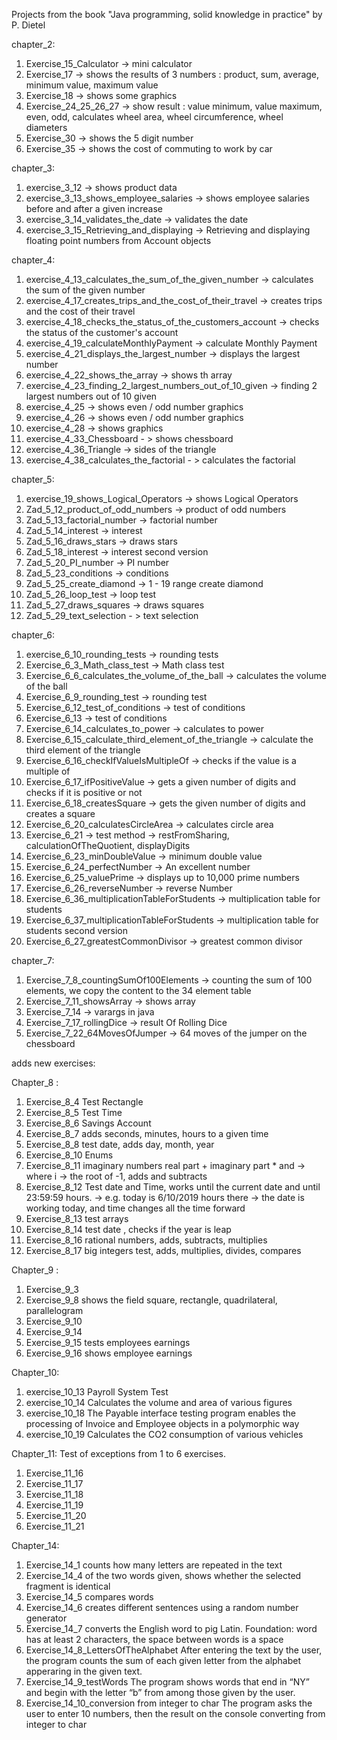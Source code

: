 Projects from the book "Java programming, solid knowledge in practice" by P. Dietel

chapter_2:
1. Exercise_15_Calculator -> mini calculator
2. Exercise_17 -> shows the results of 3 numbers : 
product,
sum,
average,
minimum value, maximum value
2. Exercise_18 -> shows some graphics
3. Exercise_24_25_26_27 -> show result :
value minimum, value maximum, even, odd, calculates wheel area, wheel circumference, wheel diameters
4. Exercise_30 -> shows the 5 digit number
5. Exercise_35 -> shows the cost of commuting to work by car

chapter_3:
1. exercise_3_12 -> shows product data
2. exercise_3_13_shows_employee_salaries -> shows employee salaries before and after a given increase
3. exercise_3_14_validates_the_date -> validates the date
4. exercise_3_15_Retrieving_and_displaying -> Retrieving and displaying floating point numbers from Account objects

chapter_4:
1. exercise_4_13_calculates_the_sum_of_the_given_number -> calculates the sum of the given number
2. exercise_4_17_creates_trips_and_the_cost_of_their_travel -> creates trips and the cost of their travel
3. exercise_4_18_checks_the_status_of_the_customers_account -> checks the status of the customer's account
4. exercise_4_19_calculateMonthlyPayment -> calculate Monthly Payment 
5. exercise_4_21_displays_the_largest_number -> displays the largest number
6. exercise_4_22_shows_the_array -> shows th array
7. exercise_4_23_finding_2_largest_numbers_out_of_10_given -> finding 2 largest numbers out of 10 given
8. exercise_4_25 -> shows even / odd number graphics
9. exercise_4_26 -> shows even / odd number graphics
10. exercise_4_28 -> shows graphics
11. exercise_4_33_Chessboard - > shows chessboard
12. exercise_4_36_Triangle -> sides of the triangle
13. exercise_4_38_calculates_the_factorial - > calculates the factorial

chapter_5:
1. exercise_19_shows_Logical_Operators -> shows Logical Operators
2. Zad_5_12_product_of_odd_numbers -> product of odd numbers
3. Zad_5_13_factorial_number -> factorial number
4. Zad_5_14_interest -> interest
5. Zad_5_16_draws_stars -> draws stars
6. Zad_5_18_interest -> interest second version
7. Zad_5_20_PI_number -> PI number
8. Zad_5_23_conditions -> conditions
10. Zad_5_25_create_diamond -> 1 - 19 range create diamond
11. Zad_5_26_loop_test -> loop test
12. Zad_5_27_draws_squares -> draws squares
13. Zad_5_29_text_selection - > text selection

chapter_6:
1. exercise_6_10_rounding_tests -> rounding tests
2. Exercise_6_3_Math_class_test -> Math class test
3. Exercise_6_6_calculates_the_volume_of_the_ball -> calculates the volume of the ball
4. Exercise_6_9_rounding_test -> rounding test
5. Exercise_6_12_test_of_conditions -> test of conditions
6. Exercise_6_13 -> test of conditions
7. Exercise_6_14_calculates_to_power -> calculates to power
8. Exercise_6_15_calculate_third_element_of_the_triangle -> calculate the third element of the triangle
9. Exercise_6_16_checkIfValueIsMultipleOf -> checks if the value is a multiple of
10. Exercise_6_17_ifPositiveValue -> gets a given number of digits and checks if it is positive or not
11. Exercise_6_18_createsSquare -> gets the given number of digits and creates a square
12. Exercise_6_20_calculatesCircleArea -> calculates circle area
13. Exercise_6_21 -> test method -> restFromSharing, calculationOfTheQuotient, displayDigits
14. Exercise_6_23_minDoubleValue -> minimum double value
15. Exercise_6_24_perfectNumber -> An excellent number
16. Exercise_6_25_valuePrime -> displays up to 10,000 prime numbers
17. Exercise_6_26_reverseNumber -> reverse Number
18. Exercise_6_36_multiplicationTableForStudents -> multiplication table for students
19. Exercise_6_37_multiplicationTableForStudents -> multiplication table for students second version
20. Exercise_6_27_greatestCommonDivisor -> greatest common divisor

chapter_7:
1. Exercise_7_8_countingSumOf100Elements -> counting the sum of 100 elements, we copy the content to the 34 element table
2. Exercise_7_11_showsArray -> shows array
3. Exercise_7_14 -> varargs in java
4. Exercise_7_17_rollingDice -> result Of Rolling Dice
5. Exercise_7_22_64MovesOfJumper -> 64 moves of the jumper on the chessboard

adds new exercises:

Chapter_8 :
1. Exercise_8_4 Test Rectangle
2. Exercise_8_5 Test Time
3. Exercise_8_6 Savings Account
4. Exercise_8_7 adds seconds, minutes, hours to a given time
5. Exercise_8_8 test date, adds day, month, year
6. Exercise_8_10 Enums
7. Exercise_8_11 imaginary numbers real part + imaginary part * and -> where i -> the root of -1, adds and subtracts
8. Exercise_8_12 Test date and Time, works until the current date and until 23:59:59 hours. -> e.g. today is 6/10/2019 hours there -> the date is working today, and time changes all the time forward
9. Exercise_8_13 test arrays
10. Exercise_8_14 test date , checks if the year is leap
11. Exercise_8_16 rational numbers, adds, subtracts, multiplies
12. Exercise_8_17 big integers test, adds, multiplies, divides, compares

Chapter_9 : 
1. Exercise_9_3
2. Exercise_9_8 shows the field square, rectangle, quadrilateral, parallelogram
3. Exercise_9_10
4. Exercise_9_14
5. Exercise_9_15 tests employees earnings
6. Exercise_9_16 shows employee earnings

Chapter_10:
1. exercise_10_13 Payroll System Test
2. exercise_10_14 Calculates the volume and area of various figures
3. exercise_10_18 The Payable interface testing program enables the processing of Invoice and Employee objects in a polymorphic way
4. exercise_10_19 Calculates the CO2 consumption of various vehicles

Chapter_11: 
Test of exceptions from 1 to 6 exercises.
1. Exercise_11_16
2. Exercise_11_17
3. Exercise_11_18
4. Exercise_11_19
5. Exercise_11_20
6. Exercise_11_21

Chapter_14:
1. Exercise_14_1 counts how many letters are repeated in the text
2. Exercise_14_4  of the two words given, shows whether the selected fragment is identical
3. Exercise_14_5 compares words  
4. Exercise_14_6 creates different sentences using a random number generator
5. Exercise_14_7 converts the English word to pig Latin. Foundation: word has at least 2 characters, the space between words is a space
6. Exercise_14_8_LettersOfTheAlphabet
After entering the text by the user, the program counts the sum of each given letter from the alphabet apperaring in the given text.
7. Exercise_14_9_testWords
The program shows words that end in “NY” and begin with the letter “b” from among those given by the user.
8. Exercise_14_10_conversion from integer to char
The program asks the user to enter 10 numbers, then the result on the console converting from integer to char
